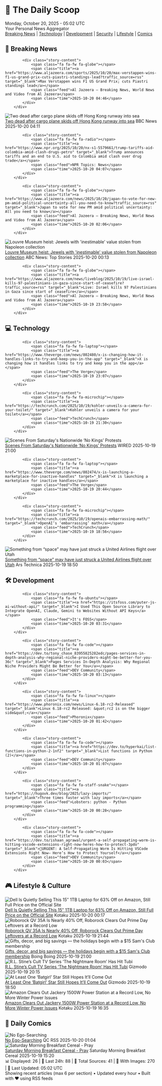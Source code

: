 <!-- Processing 54 RSS feeds at 2025-10-20 05:02:04 UTC -->
<!-- Processing: Saturday Morning Breakfast Cereal -->
<!-- Processing: Penny Arcade -->
<!-- Processing: Garfield -->
<!-- Processing: Girl Genius -->
<!-- Processing: Dinosaur Comics -->
<!-- Processing: CNN Top Stories -->
<!-- Processing: CNN Breaking News -->
<!-- Processing: BBC World News -->
<!-- Processing: BBC Breaking News -->
<!-- Processing: Al Jazeera Breaking News -->
<!-- Processing: NPR News -->
<!-- Processing: Reuters World News -->
<!-- Processing: Associated Press Breaking -->
<!-- Processing: Sky News World -->
<!-- Processing: WIRED -->
<!-- Processing: DistroWatch -->
<!-- Processing: Linux.com -->
<!-- Processing: GitLab Blog -->
<!-- Processing: InfoQ -->
<!-- Processing: DZone -->
<!-- Processing: Martin Fowler -->
<!-- Processing: Gizmodo -->
<!-- Processing: Boing Boing -->
<!-- Generated 6 new posts out of 23 feeds processed -->
<div class="newspaper-header">
    <h1 class="newspaper-title">📰 The Daily Scoop</h1>
    <div class="newspaper-date">Monday, October 20, 2025 - 05:02 UTC</div>
    <div class="newspaper-subtitle">Your Personal News Aggregator</div>
</div>

<div class="newspaper-nav">
    <a href="#breaking">Breaking News</a> |
    <a href="#tech">Technology</a> |
    <a href="#dev">Development</a> |
    <a href="#security">Security</a> |
    <a href="#lifestyle">Lifestyle</a> |
    <a href="#webcomics">Comics</a>
</div>

<div class="news-section breaking-news" id="breaking">
<h2 class="section-header">🚨 Breaking News</h2>
<div class="stories-container">
<div class="story">
            
            <div class="story-content">
                <span class="fa fa-fw fa-globe"></span>
                <span class="title"><a href="https://www.aljazeera.com/sports/2025/10/20/max-verstappen-wins-f1-us-grand-prix-cuts-piastri-standings-lead?traffic_source=rss" target="_blank">Max Verstappen wins F1 US Grand Prix; cuts Piastri standings lead</a></span>
                <span class="feed">Al Jazeera – Breaking News, World News and Video from Al Jazeera</span>
                <span class="time">2025-10-20 04:46</span>
            </div>
        </div>
<div class="story">
            <img src="https://ichef.bbci.co.uk/ace/standard/240/cpsprodpb/fc3f/live/ca65c050-ad6a-11f0-aa13-0b0479f6f42a.jpg" alt="Two dead after cargo plane skids off Hong Kong runway into sea" class="story-image" loading="lazy" onerror="this.style.display='none'">
            <div class="story-content">
                <span class="fa fa-fw fa-earth-americas"></span>
                <span class="title"><a href="https://www.bbc.com/news/articles/c5y0eeqz732o?at_medium=RSS&at_campaign=rss" target="_blank">Two dead after cargo plane skids off Hong Kong runway into sea</a></span>
                <span class="feed">BBC News</span>
                <span class="time">2025-10-20 04:11</span>
            </div>
        </div>
<div class="story">
            
            <div class="story-content">
                <span class="fa fa-fw fa-radio"></span>
                <span class="title"><a href="https://www.npr.org/2025/10/20/nx-s1-5579661/trump-tariffs-aid-colombia-amid-clash-drugs-petro" target="_blank">Trump announces tariffs and an end to U.S. aid to Colombia amid clash over drug trade</a></span>
                <span class="feed">NPR Topics: News</span>
                <span class="time">2025-10-20 04:07</span>
            </div>
        </div>
<div class="story">
            
            <div class="story-content">
                <span class="fa fa-fw fa-globe"></span>
                <span class="title"><a href="https://www.aljazeera.com/news/2025/10/20/japan-to-vote-for-new-pm-amid-political-uncertainty-all-you-need-to-know?traffic_source=rss" target="_blank">Japan to vote for new PM amid political uncertainty: All you need to know</a></span>
                <span class="feed">Al Jazeera – Breaking News, World News and Video from Al Jazeera</span>
                <span class="time">2025-10-20 02:06</span>
            </div>
        </div>
<div class="story">
            <img src="https://s.abcnews.com/images/International/louvre-main_1760869461699_hpMain_4x3t_384.jpg" alt="Louvre Museum heist: Jewels with &#x27;inestimable&#x27; value stolen from Napoleon collection" class="story-image" loading="lazy" onerror="this.style.display='none'">
            <div class="story-content">
                <span class="fa fa-fw fa-tv"></span>
                <span class="title"><a href="https://abcnews.go.com/International/louvre-museum-closes-after-robbery-french-minister/story?id=126657104" target="_blank">Louvre Museum heist: Jewels with &#x27;inestimable&#x27; value stolen from Napoleon collection</a></span>
                <span class="feed">ABC News: Top Stories</span>
                <span class="time">2025-10-20 00:13</span>
            </div>
        </div>
<div class="story">
            
            <div class="story-content">
                <span class="fa fa-fw fa-globe"></span>
                <span class="title"><a href="https://www.aljazeera.com/news/liveblog/2025/10/19/live-israel-kills-97-palestinians-in-gaza-since-start-of-ceasefire?traffic_source=rss" target="_blank">Live: Israel kills 97 Palestinians in Gaza since start of ceasefire</a></span>
                <span class="feed">Al Jazeera – Breaking News, World News and Video from Al Jazeera</span>
                <span class="time">2025-10-19 23:58</span>
            </div>
        </div>
</div>
</div>
<div class="news-section tech-news" id="tech">
<h2 class="section-header">💻 Technology</h2>
<div class="stories-container">
<div class="story">
            
            <div class="story-content">
                <span class="fa fa-fw fa-laptop"></span>
                <span class="title"><a href="https://www.theverge.com/news/802480/x-is-changing-how-it-handles-links-to-try-and-keep-you-in-the-app" target="_blank">X is changing how it handles links to try and keep you in the app</a></span>
                <span class="feed">The Verge</span>
                <span class="time">2025-10-19 23:07</span>
            </div>
        </div>
<div class="story">
            
            <div class="story-content">
                <span class="fa fa-fw fa-microchip"></span>
                <span class="title"><a href="https://techcrunch.com/2025/10/19/kohler-unveils-a-camera-for-your-toilet/" target="_blank">Kohler unveils a camera for your toilet</a></span>
                <span class="feed">TechCrunch</span>
                <span class="time">2025-10-19 21:30</span>
            </div>
        </div>
<div class="story">
            <img src="https://media.wired.com/photos/68f54d436dbb311a3f54d8e9/master/pass/ENR_OctNoKings_12.jpg" alt="Scenes From Saturday&#x27;s Nationwide ‘No Kings’ Protests" class="story-image" loading="lazy" onerror="this.style.display='none'">
            <div class="story-content">
                <span class="fa fa-fw fa-bolt"></span>
                <span class="title"><a href="https://www.wired.com/story/no-kings-protests-photos/" target="_blank">Scenes From Saturday&#x27;s Nationwide ‘No Kings’ Protests</a></span>
                <span class="feed">WIRED</span>
                <span class="time">2025-10-19 21:00</span>
            </div>
        </div>
<div class="story">
            
            <div class="story-content">
                <span class="fa fa-fw fa-laptop"></span>
                <span class="title"><a href="https://www.theverge.com/news/802474/x-is-launching-a-marketplace-for-inactive-handles" target="_blank">X is launching a marketplace for inactive handles</a></span>
                <span class="feed">The Verge</span>
                <span class="time">2025-10-19 20:44</span>
            </div>
        </div>
<div class="story">
            
            <div class="story-content">
                <span class="fa fa-fw fa-microchip"></span>
                <span class="title"><a href="https://techcrunch.com/2025/10/19/openais-embarrassing-math/" target="_blank">OpenAI’s ‘embarrassing’ math</a></span>
                <span class="feed">TechCrunch</span>
                <span class="time">2025-10-19 18:56</span>
            </div>
        </div>
<div class="story">
            <img src="https://cdn.arstechnica.net/wp-content/uploads/2019/03/Boeing_737_MAX_7-1-1-500x500.jpg" alt="Something from “space” may have just struck a United Airlines flight over Utah" class="story-image" loading="lazy" onerror="this.style.display='none'">
            <div class="story-content">
                <span class="fa fa-fw fa-cog"></span>
                <span class="title"><a href="https://arstechnica.com/space/2025/10/something-from-space-may-have-just-struck-a-united-airlines-flight-over-utah/" target="_blank">Something from “space” may have just struck a United Airlines flight over Utah</a></span>
                <span class="feed">Ars Technica</span>
                <span class="time">2025-10-19 18:50</span>
            </div>
        </div>
</div>
</div>
<div class="news-section dev-news" id="dev">
<h2 class="section-header">🛠️ Development</h2>
<div class="stories-container">
<div class="story">
            
            <div class="story-content">
                <span class="fa fa-fw fa-ubuntu"></span>
                <span class="title"><a href="https://itsfoss.com/puter-js-ai-without-api/" target="_blank">I Used This Open Source Library to Integrate OpenAI, Claude, Gemini to Websites Without API Keys</a></span>
                <span class="feed">It's FOSS</span>
                <span class="time">2025-10-20 03:31</span>
            </div>
        </div>
<div class="story">
            
            <div class="story-content">
                <span class="fa fa-fw fa-code"></span>
                <span class="title"><a href="https://dev.to/tony_chase_83955825282edc/pages-services-in-depth-analysis-why-regional-niche-providers-might-be-better-for-you-36c" target="_blank">Pages Services In-Depth Analysis: Why Regional Niche Providers Might Be Better for You</a></span>
                <span class="feed">DEV Community</span>
                <span class="time">2025-10-20 03:13</span>
            </div>
        </div>
<div class="story">
            
            <div class="story-content">
                <span class="fa fa-fw fa-linux"></span>
                <span class="title"><a href="https://www.phoronix.com/news/Linux-6.18-rc2-Released" target="_blank">Linux 6.18-rc2 Released: &quot;rc2 is on the bigger side&quot;</a></span>
                <span class="feed">Phoronix</span>
                <span class="time">2025-10-20 01:42</span>
            </div>
        </div>
<div class="story">
            
            <div class="story-content">
                <span class="fa fa-fw fa-code"></span>
                <span class="title"><a href="https://dev.to/hyperkai/list-functions-in-python-2-1nf2" target="_blank">List functions in Python (2)</a></span>
                <span class="feed">DEV Community</span>
                <span class="time">2025-10-20 01:07</span>
            </div>
        </div>
<div class="story">
            
            <div class="story-content">
                <span class="fa fa-fw fa-staff-snake"></span>
                <span class="title"><a href="https://hugovk.dev/blog/2025/lazy-imports/" target="_blank">Three times faster with lazy imports</a></span>
                <span class="feed">Lobsters: python - Python programming</span>
                <span class="time">2025-10-20 00:28</span>
            </div>
        </div>
<div class="story">
            
            <div class="story-content">
                <span class="fa fa-fw fa-code"></span>
                <span class="title"><a href="https://dev.to/ishaan_agrawal/urgent-a-self-propagating-worm-is-hitting-vscode-extensions-right-now-heres-how-to-protect-3pdo" target="_blank">🚨URGENT: A Self-Propagating Worm Is Hitting VSCode Extensions Right Now— Here’s How to Protect Yourself</a></span>
                <span class="feed">DEV Community</span>
                <span class="time">2025-10-20 00:03</span>
            </div>
        </div>
</div>
</div>
<div class="news-section lifestyle-news" id="lifestyle">
<h2 class="section-header">🎮 Lifestyle & Culture</h2>
<div class="stories-container">
<div class="story">
            <img src="https://kotaku.com/app/uploads/2025/10/dell-15-1-laptop-1280x853.jpg" alt="Dell Is Quietly Selling This 15″ 1TB Laptop for 63% Off on Amazon, Still Full Price on the Official Site" class="story-image" loading="lazy" onerror="this.style.display='none'">
            <div class="story-content">
                <span class="fa fa-fw fa-gamepad"></span>
                <span class="title"><a href="https://kotaku.com/dell-is-quietly-selling-this-15-1tb-laptop-for-70-off-on-amazon-still-full-price-on-the-official-site-2000634459" target="_blank">Dell Is Quietly Selling This 15″ 1TB Laptop for 63% Off on Amazon, Still Full Price on the Official Site</a></span>
                <span class="feed">Kotaku</span>
                <span class="time">2025-10-20 00:17</span>
            </div>
        </div>
<div class="story">
            <img src="https://kotaku.com/app/uploads/2025/10/roborock-qrevo-qv-35a-1280x853.jpg" alt="Roborock QV 35A Is Nearly 40% Off, Roborock Clears Out Prime Day Leftovers at a Record Low" class="story-image" loading="lazy" onerror="this.style.display='none'">
            <div class="story-content">
                <span class="fa fa-fw fa-gamepad"></span>
                <span class="title"><a href="https://kotaku.com/roborock-qv-35a-is-nearly-40-off-roborock-clears-out-prime-day-leftovers-at-a-record-low-2000634453" target="_blank">Roborock QV 35A Is Nearly 40% Off, Roborock Clears Out Prime Day Leftovers at a Record Low</a></span>
                <span class="feed">Kotaku</span>
                <span class="time">2025-10-19 21:44</span>
            </div>
        </div>
<div class="story">
            <img src="https://i0.wp.com/boingboing.net/wp-content/uploads/2025/10/1-Year-Sams-Club-Membership-with-Auto-Renew-1.jpg?fit=1200%2C800&amp;quality=60&amp;ssl=1" alt="Gifts, decor, and big savings — the holidays begin with a $15 Sam&#x27;s Club membership" class="story-image" loading="lazy" onerror="this.style.display='none'">
            <div class="story-content">
                <span class="fa fa-fw fa-arrow-right"></span>
                <span class="title"><a href="https://boingboing.net/2025/10/19/gifts-decor-and-big-savings-the-holidays-begin-with-a-15-sams-club-membership.html" target="_blank">Gifts, decor, and big savings — the holidays begin with a $15 Sam&#x27;s Club membership</a></span>
                <span class="feed">Boing Boing</span>
                <span class="time">2025-10-19 21:00</span>
            </div>
        </div>
<div class="story">
            <img src="https://gizmodo.com/app/uploads/2025/10/nightmare-room-stine-1280x853.jpg" alt="R.L. Stine’s Cult TV Series ‘The Nightmare Room’ Has Hit Tubi" class="story-image" loading="lazy" onerror="this.style.display='none'">
            <div class="story-content">
                <span class="fa fa-fw fa-computer"></span>
                <span class="title"><a href="https://gizmodo.com/r-l-stines-cult-tv-series-the-nightmare-room-has-hit-tubi-2000674048" target="_blank">R.L. Stine’s Cult TV Series ‘The Nightmare Room’ Has Hit Tubi</a></span>
                <span class="feed">Gizmodo</span>
                <span class="time">2025-10-19 20:15</span>
            </div>
        </div>
<div class="story">
            <img src="https://gizmodo.com/app/uploads/2025/10/batgirl-hed-1280x853.jpg" alt="At Least One ‘Batgirl’ Star Still Hopes It’ll Come Out" class="story-image" loading="lazy" onerror="this.style.display='none'">
            <div class="story-content">
                <span class="fa fa-fw fa-computer"></span>
                <span class="title"><a href="https://gizmodo.com/at-least-one-batgirl-star-still-hopes-itll-come-out-2000674051" target="_blank">At Least One ‘Batgirl’ Star Still Hopes It’ll Come Out</a></span>
                <span class="feed">Gizmodo</span>
                <span class="time">2025-10-19 18:50</span>
            </div>
        </div>
<div class="story">
            <img src="https://kotaku.com/app/uploads/2025/08/jackery-power-station-1280x853.jpg" alt="Amazon Clears Out Jackery 1500W Power Station at a Record Low, No More Winter Power Issues" class="story-image" loading="lazy" onerror="this.style.display='none'">
            <div class="story-content">
                <span class="fa fa-fw fa-gamepad"></span>
                <span class="title"><a href="https://kotaku.com/amazon-clears-out-jackery-1500w-power-station-at-a-record-low-no-more-winter-power-issues-2000636942" target="_blank">Amazon Clears Out Jackery 1500W Power Station at a Record Low, No More Winter Power Issues</a></span>
                <span class="feed">Kotaku</span>
                <span class="time">2025-10-19 16:35</span>
            </div>
        </div>
</div>
</div>
<div class="news-section webcomics-section" id="webcomics">
<h2 class="section-header">🎨 Daily Comics</h2>
<div class="stories-container">
<div class="story">
            <img src="http://www.questionablecontent.net/comics/5682.png" alt="No Ego-Searching" class="story-image" loading="lazy" onerror="this.style.display='none'">
            <div class="story-content">
                <span class="fa fa-fw fa-music"></span>
                <span class="title"><a href="http://questionablecontent.net/view.php?comic=5682" target="_blank">No Ego-Searching</a></span>
                <span class="feed">QC RSS</span>
                <span class="time">2025-10-20 01:04</span>
            </div>
        </div>
<div class="story">
            <img src="https://www.smbc-comics.com/comics/1760840493-20251019.png" alt="Saturday Morning Breakfast Cereal - Pray" class="story-image" loading="lazy" onerror="this.style.display='none'">
            <div class="story-content">
                <span class="fa fa-fw fa-smile"></span>
                <span class="title"><a href="https://www.smbc-comics.com/comic/pray-2" target="_blank">Saturday Morning Breakfast Cereal - Pray</a></span>
                <span class="feed">Saturday Morning Breakfast Cereal</span>
                <span class="time">2025-10-19 15:20</span>
            </div>
        </div>
</div>
</div>

<div class="newspaper-footer">
    <div class="stats">
        📊 Displayed: 26 | 📅 Last 24h: 88 | 📡 Total Sources: 41 | 📸 With Images: 270 |
        🔄 Last Updated: 05:02 UTC
    </div>
    <div class="footer-note">
        Showing recent articles (max 6 per section) • Updated every hour • Built with ❤️ using RSS feeds
    </div>
</div>
